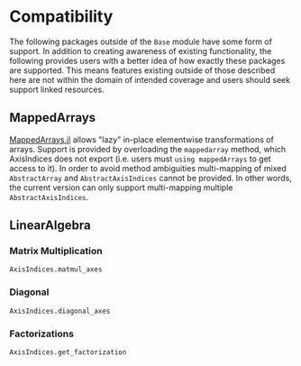 # Compatibility

The following packages outside of the `Base` module have some form of support.
In addition to creating awareness of existing functionality, the following provides users with a better idea of how exactly these packages are supported.
This means features existing outside of those described here are not within the domain of intended coverage and users should seek support linked resources.

## MappedArrays

[MappedArrays.jl](https://github.com/JuliaArrays/MappedArrays.jl) allows "lazy" in-place elementwise transformations of arrays.
Support is provided by overloading the `mappedarray` method, which AxisIndices does not export (i.e. users must `using mappedArrays` to get access to it).
In order to avoid method ambiguities multi-mapping of mixed `AbstractArray` and `AbstractAxisIndices` cannot be provided.
In other words, the current version can only support multi-mapping multiple `AbstractAxisIndices`.


## LinearAlgebra

### Matrix Multiplication

```@docs
AxisIndices.matmul_axes
```

### Diagonal

```@docs
AxisIndices.diagonal_axes
```

### Factorizations

```@docs
AxisIndices.get_factorization
```

